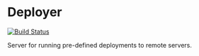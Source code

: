 # Deployer

[![Build Status](https://secure.travis-ci.org/StefanKjartansson/deployer.png)](http://travis-ci.org/StefanKjartansson/deployer)

Server for running pre-defined deployments to remote servers.
